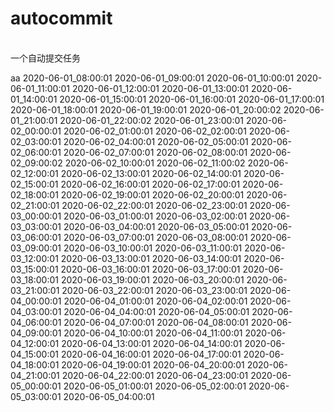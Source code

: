 #  autocommit
<br>
一个自动提交任务

<br>

aa
2020-06-01_08:00:01
2020-06-01_09:00:01
2020-06-01_10:00:01
2020-06-01_11:00:01
2020-06-01_12:00:01
2020-06-01_13:00:01
2020-06-01_14:00:01
2020-06-01_15:00:01
2020-06-01_16:00:01
2020-06-01_17:00:01
2020-06-01_18:00:01
2020-06-01_19:00:01
2020-06-01_20:00:02
2020-06-01_21:00:01
2020-06-01_22:00:02
2020-06-01_23:00:01
2020-06-02_00:00:01
2020-06-02_01:00:01
2020-06-02_02:00:01
2020-06-02_03:00:01
2020-06-02_04:00:01
2020-06-02_05:00:01
2020-06-02_06:00:01
2020-06-02_07:00:01
2020-06-02_08:00:01
2020-06-02_09:00:02
2020-06-02_10:00:01
2020-06-02_11:00:02
2020-06-02_12:00:01
2020-06-02_13:00:01
2020-06-02_14:00:01
2020-06-02_15:00:01
2020-06-02_16:00:01
2020-06-02_17:00:01
2020-06-02_18:00:01
2020-06-02_19:00:01
2020-06-02_20:00:01
2020-06-02_21:00:01
2020-06-02_22:00:01
2020-06-02_23:00:01
2020-06-03_00:00:01
2020-06-03_01:00:01
2020-06-03_02:00:01
2020-06-03_03:00:01
2020-06-03_04:00:01
2020-06-03_05:00:01
2020-06-03_06:00:01
2020-06-03_07:00:01
2020-06-03_08:00:01
2020-06-03_09:00:01
2020-06-03_10:00:01
2020-06-03_11:00:01
2020-06-03_12:00:01
2020-06-03_13:00:01
2020-06-03_14:00:01
2020-06-03_15:00:01
2020-06-03_16:00:01
2020-06-03_17:00:01
2020-06-03_18:00:01
2020-06-03_19:00:01
2020-06-03_20:00:01
2020-06-03_21:00:01
2020-06-03_22:00:01
2020-06-03_23:00:01
2020-06-04_00:00:01
2020-06-04_01:00:01
2020-06-04_02:00:01
2020-06-04_03:00:01
2020-06-04_04:00:01
2020-06-04_05:00:01
2020-06-04_06:00:01
2020-06-04_07:00:01
2020-06-04_08:00:01
2020-06-04_09:00:01
2020-06-04_10:00:01
2020-06-04_11:00:01
2020-06-04_12:00:01
2020-06-04_13:00:01
2020-06-04_14:00:01
2020-06-04_15:00:01
2020-06-04_16:00:01
2020-06-04_17:00:01
2020-06-04_18:00:01
2020-06-04_19:00:01
2020-06-04_20:00:01
2020-06-04_21:00:01
2020-06-04_22:00:01
2020-06-04_23:00:01
2020-06-05_00:00:01
2020-06-05_01:00:01
2020-06-05_02:00:01
2020-06-05_03:00:01
2020-06-05_04:00:01
